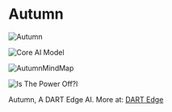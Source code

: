 # Autumn

![Autumn]([https://raw.githubusercontent.com/DART-Edge-AI/Autumn/main/Project%20202406032132.png])

![Core AI Model](https://raw.githubusercontent.com/radicaldeepscale/Autumn/main/Core%20AI%20Model.png)

![AutumnMindMap](https://github.com/radicaldeepscale/Autumn/assets/59750726/708ef629-c2ae-47e3-86c6-6f7be3cf39b1)

![Is The Power Off?l](https://raw.githubusercontent.com/radicaldeepscale/Autumn/main/AutumnJournal.png)

Autumn, A DART Edge AI.
More at: [DART Edge](https://dartedge.com/autumn)
